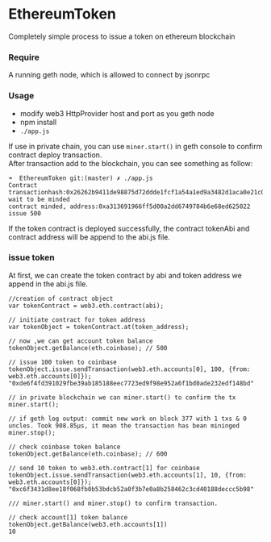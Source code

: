# EthereumToken
Completely simple process to issue a token on ethereum blockchain
### Require
A running geth node, which is allowed to connect by jsonrpc
### Usage
- modify web3 HttpProvider host and port as you geth node
- npm install
- ```./app.js```

If use in private chain, you can use ```miner.start()``` in geth console to confirm contract deploy transaction.  
After transaction add to the blockchain, you can see something as follow:
```
➜  EthereumToken git:(master) ✗ ./app.js
Contract transactionhash:0x26262b9411de98875d72ddde1fcf1a54a1ed9a3482d1aca0e21c0f6ccfd91b60 wait to be minded
contract minded, address:0xa313691966ff5d00a2dd6749784b6e68ed625022
issue 500
```
If the token contract is deployed successfully, the contract tokenAbi and contract address will be append to the abi.js file.  
### issue token
At first, we can create the token contract by abi and token address we append in the abi.js file.  
```
//creation of contract object
var tokenContract = web3.eth.contract(abi);

// initiate contract for token address
var tokenObject = tokenContract.at(token_address);

// now ,we can get account token balance
tokenObject.getBalance(eth.coinbase); // 500

// issue 100 token to coinbase
tokenObject.issue.sendTransaction(web3.eth.accounts[0], 100, {from: web3.eth.accounts[0]});
"0xde6f4fd391029fbe39ab185188eec7723ed9f98e952a6f1bd0ade232edf148bd"

// in private blockchain we can miner.start() to confirm the tx
miner.start();

// if geth log output: commit new work on block 377 with 1 txs & 0 uncles. Took 908.85µs, it mean the transaction has bean mininged
miner.stop();

// check coinbase token balance
tokenObject.getBalance(eth.coinbase); // 600

// send 10 token to web3.eth.contract[1] for coinbase
tokenObject.issue.sendTransaction(web3.eth.accounts[1], 10, {from: web3.eth.accounts[0]});
"0xc6f3431d8ee18f068fb0b53bdcb52a0f3b7e0a8b258462c3cd40188deccc5b98"

/// miner.start() and miner.stop() to confirm transaction.

// check account[1] token balance
tokenObject.getBalance(web3.eth.accounts[1])
10
```
